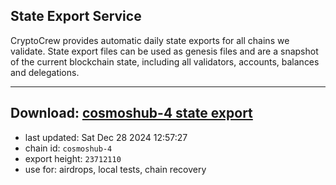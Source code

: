 ## State Export Service
CryptoCrew provides automatic daily state exports for all chains we validate. State export files can be used as genesis files and are a snapshot of the current blockchain state, including all validators, accounts, balances and delegations.

---
**Download: [cosmoshub-4 state export](https://dl-eu2.ccvalidators.com/SERVICE/cosmoshub/cosmoshub-4_export_23712110.json)**
---

- last updated: Sat Dec 28 2024 12:57:27
- chain id: `cosmoshub-4`
- export height: `23712110`
- use for: airdrops, local tests, chain recovery
